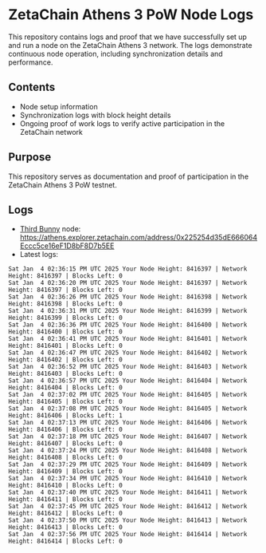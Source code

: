 # ZetaChain Athens 3 PoW Node Logs
This repository contains logs and proof that we have successfully set up and run a node on the ZetaChain Athens 3 network. The logs demonstrate continuous node operation, including synchronization details and performance.

## Contents
- Node setup information
- Synchronization logs with block height details
- Ongoing proof of work logs to verify active participation in the ZetaChain network

## Purpose
This repository serves as documentation and proof of participation in the ZetaChain Athens 3 PoW testnet.

## Logs

- [Third Bunny](https://thirdbunny.xyz/) node: https://athens.explorer.zetachain.com/address/0x225254d35dE666064Eccc5ce16eF1D8bF8D7b5EE
- Latest logs:
```
Sat Jan  4 02:36:15 PM UTC 2025 Your Node Height: 8416397 | Network Height: 8416397 | Blocks Left: 0
Sat Jan  4 02:36:20 PM UTC 2025 Your Node Height: 8416397 | Network Height: 8416397 | Blocks Left: 0
Sat Jan  4 02:36:26 PM UTC 2025 Your Node Height: 8416398 | Network Height: 8416398 | Blocks Left: 0
Sat Jan  4 02:36:31 PM UTC 2025 Your Node Height: 8416399 | Network Height: 8416399 | Blocks Left: 0
Sat Jan  4 02:36:36 PM UTC 2025 Your Node Height: 8416400 | Network Height: 8416400 | Blocks Left: 0
Sat Jan  4 02:36:41 PM UTC 2025 Your Node Height: 8416401 | Network Height: 8416401 | Blocks Left: 0
Sat Jan  4 02:36:47 PM UTC 2025 Your Node Height: 8416402 | Network Height: 8416402 | Blocks Left: 0
Sat Jan  4 02:36:52 PM UTC 2025 Your Node Height: 8416403 | Network Height: 8416403 | Blocks Left: 0
Sat Jan  4 02:36:57 PM UTC 2025 Your Node Height: 8416404 | Network Height: 8416404 | Blocks Left: 0
Sat Jan  4 02:37:02 PM UTC 2025 Your Node Height: 8416405 | Network Height: 8416405 | Blocks Left: 0
Sat Jan  4 02:37:08 PM UTC 2025 Your Node Height: 8416405 | Network Height: 8416406 | Blocks Left: 1
Sat Jan  4 02:37:13 PM UTC 2025 Your Node Height: 8416406 | Network Height: 8416406 | Blocks Left: 0
Sat Jan  4 02:37:18 PM UTC 2025 Your Node Height: 8416407 | Network Height: 8416407 | Blocks Left: 0
Sat Jan  4 02:37:24 PM UTC 2025 Your Node Height: 8416408 | Network Height: 8416408 | Blocks Left: 0
Sat Jan  4 02:37:29 PM UTC 2025 Your Node Height: 8416409 | Network Height: 8416409 | Blocks Left: 0
Sat Jan  4 02:37:34 PM UTC 2025 Your Node Height: 8416410 | Network Height: 8416410 | Blocks Left: 0
Sat Jan  4 02:37:40 PM UTC 2025 Your Node Height: 8416411 | Network Height: 8416411 | Blocks Left: 0
Sat Jan  4 02:37:45 PM UTC 2025 Your Node Height: 8416412 | Network Height: 8416412 | Blocks Left: 0
Sat Jan  4 02:37:50 PM UTC 2025 Your Node Height: 8416413 | Network Height: 8416413 | Blocks Left: 0
Sat Jan  4 02:37:56 PM UTC 2025 Your Node Height: 8416414 | Network Height: 8416414 | Blocks Left: 0
```
